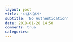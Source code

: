 ```yaml
---
layout: post
title: '나답지않게'
subtitle: 'No Authentication'
date: 2018-01-28 14:50
comments: true
categories:
---
```

<!-- 이글을 쓰려고 날자를보니까 벌써 29일이네ㅠ 2018년 첫째달 걍 이렇게 지냈네
세월이 엄청 빨리 흐르는구나 !!!

토요일 아침에 도엽이 전화때문에 깼어. 형 우리집 점심 먹으러 올래? 응 몇시? 11시.
좀더 자다가 바로 도엽이 집가려고했는데 또 전회 왔어. 형 핸드폰 언제 바꾸냐고 했더니 나도 몰라 ㅠ 만나서 얘기하자고 했거든.

청다오맥주 사서 도엽이집 갔는데 계속 언제 핸드폰 바꾸냐고 새거 사면 내가 쓰던걸 물려쓴다고...
난 걍 생각없이 안드로이드로 바꿀까?

도엽이가 바로 나랑 핸드폰대리점 친구랑 카톡방 만들었어 ㅋㅋㅋ
밥 먹으면서 가격이랑 요금제랑 물오봣어. 밥먹고 바로 따른 대리점 가서 직접 문의했는데 역시 대리점이 예친구보다 더 저렴해 ㅠ 

24개월 약정하면 한달에 53000정도 내면 된다보니까 지금이랑 별 차이 안 하고 새 핸드폰도 쓸수있고 도엽이도 내 아이폰6 물려받을수있고 윈윈이라고 하던데 우리 도엽이가 ㅜ
나도 생각해보고 진짜 그러네 ㅠ
그럼 해! 하자고!! ㄱㄱ
주저없이 겔S8+ 4+64G 플루로 약정하기로 했음 !!! 우아 개 어이없게 나도 날 믿을수없을만큼 빠르네ㅜ
나답지않게 한드폰 바꾸는얘길할때부터 약정완료까지 2시간밖에 안 걸렸는데, 게다가 대리점도 여러개 뎌녔는데ㅋㅋㅋ 나도 도엽이도 당연히 기분이 좋겠지...
글고 나였으면 친한동생한테 그냥준다고...도엽이가ㅋㅋㅋ 나도 그렇게 생각하고 있는데 옆에 있어 줘서 얼마나 고마운데ㅠ 어떻게  중고폰 돈을 받을수있냐고 ... 걍 가져가서 써라

이틀 동안 써보니까 객S8+ 괜찮더라. 화면도 크고 다양한 점단 기능을 보유하고 있고 속도도 빠르고.. 근데 생각보다  배터리 빨리 닳는거같아 ㅠ 새건데 웰케 빨리 닳는지 이해안가 ㅠ

암튼... 뭐할까 ㅜ 나답지않은 일 해봤는데 나쁘지 않다ㅋㅋㅋ 도엽이가 옆에 있으니까 안심이 되니까 빨리빨리 결정을 내릴수있는구나

윈윈이겠지!!! you betcha!!!!!!!  -->
